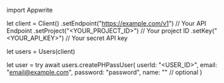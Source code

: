 import Appwrite

let client = Client()
    .setEndpoint("https://example.com/v1") // Your API Endpoint
    .setProject("<YOUR_PROJECT_ID>") // Your project ID
    .setKey("<YOUR_API_KEY>") // Your secret API key

let users = Users(client)

let user = try await users.createPHPassUser(
    userId: "<USER_ID>",
    email: "email@example.com",
    password: "password",
    name: "<NAME>" // optional
)

